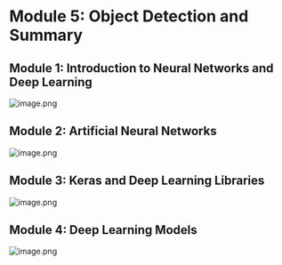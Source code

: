 

# Module 5: Object Detection and Summary
## Module 1: Introduction to Neural Networks and Deep Learning
![image.png](https://prod-files-secure.s3.us-west-2.amazonaws.com/03e82b26-cccb-4906-bb56-adabcbdc0655/a8d40bcb-c482-4026-8872-311e16b2dc63/image.png?X-Amz-Algorithm=AWS4-HMAC-SHA256&X-Amz-Content-Sha256=UNSIGNED-PAYLOAD&X-Amz-Credential=ASIAZI2LB466S66VXXVW%2F20250131%2Fus-west-2%2Fs3%2Faws4_request&X-Amz-Date=20250131T101507Z&X-Amz-Expires=3600&X-Amz-Security-Token=IQoJb3JpZ2luX2VjELL%2F%2F%2F%2F%2F%2F%2F%2F%2F%2FwEaCXVzLXdlc3QtMiJHMEUCIQC1SCWEAT0WmHmoCMqLdXDDoKTl2gptfVvRnh2clm%2FW%2FQIgbihmcv7uDCOoptgSX%2B2ay5qG%2FAwqqCcxjtghWtncrlUqiAQIu%2F%2F%2F%2F%2F%2F%2F%2F%2F%2F%2FARAAGgw2Mzc0MjMxODM4MDUiDNojez0JcQ9%2B9vBQLyrcA9gKNsGtoWpANWfpE2RUoZ5EIFtZCFyt6zlRRuRTr1fIORAs5YOvtUg0elnvlNbfHvNjcyc6zPWxdb5MUcghxW49TgxZ2mrfmWTUPPI1%2FS3JAqnmO4KoK5zuk2QUdbZmxHVKauHHOiC%2FxYZHc%2B9C0as96nlvGjKCo%2BUBeguIHseu8Qp2EiEtuEAwo%2B5YSCnUlZ1T6YdMCJ0Ub5%2FKBMRUCyksSLgBTotZLKZ4aAm2NDcPAUmvfKEr5jv52qKQN5odUE5Lkz3hI6cBkBVb57j2L2gju5Jygmo%2BZTbfF1LC6IE3fnWRoJmi2dTpdoYr3sQfgQjivSCBS0riK%2FP0fDIhW1povfjawZkZ6neySfgd%2FOIjxYUkXZzHuyUNyk%2FKApu0BCgUX9d0fs9ZgvtqiT22FW5g%2BfjOlLcfIHu96dynMB9%2FgEBXXwcTFoLZOstURqljTxMSeT0wPQkJuuTGSB1VotrICaKC4iDpLXPi%2FtugX4%2FiKw3KEy44VMe5UujIWQK0lTPtXLZGOq%2BHMr%2BJxLsgoX9NQ9KJ3zf%2BVCVC7vHZrC7SkHeOfCeNFGduzEy%2Buk%2B1%2BS7Mo43Fur1QIrG1FCUL4ZDyac6Pirz%2BnyV9xZP1w9UomIl2jWE9rBSybBn8MNm28rwGOqUBe7999%2BGDFSSge%2FDDN1zPXMSau9Yz9k%2Baptp0XryjTnYwPplGeyf55lpBnccr9g6ZN8MhphvGa3S8YNA9OVAFzJixxh88q1Yc6tAVXZvs0RPsfdT%2B7H4Hr9O3SZiuRqIjm6p0fPMAIvbgk6OuICU8Z%2Fb%2FPyQqV80mbqiQGn69Lpn56sQKnzfc%2BQpG0BlppJDu%2FlyI66m7hXA4AAScIlkhz7GXJaKW&X-Amz-Signature=a4289f22b82b2c8f12fbe1d1799d3019a2649b00ea37ccb9db993d1a4dbfa604&X-Amz-SignedHeaders=host&x-id=GetObject)
## Module 2: Artificial Neural Networks
![image.png](https://prod-files-secure.s3.us-west-2.amazonaws.com/03e82b26-cccb-4906-bb56-adabcbdc0655/5157ca89-62da-41d9-a98f-6432b71047a9/image.png?X-Amz-Algorithm=AWS4-HMAC-SHA256&X-Amz-Content-Sha256=UNSIGNED-PAYLOAD&X-Amz-Credential=ASIAZI2LB466S66VXXVW%2F20250131%2Fus-west-2%2Fs3%2Faws4_request&X-Amz-Date=20250131T101507Z&X-Amz-Expires=3600&X-Amz-Security-Token=IQoJb3JpZ2luX2VjELL%2F%2F%2F%2F%2F%2F%2F%2F%2F%2FwEaCXVzLXdlc3QtMiJHMEUCIQC1SCWEAT0WmHmoCMqLdXDDoKTl2gptfVvRnh2clm%2FW%2FQIgbihmcv7uDCOoptgSX%2B2ay5qG%2FAwqqCcxjtghWtncrlUqiAQIu%2F%2F%2F%2F%2F%2F%2F%2F%2F%2F%2FARAAGgw2Mzc0MjMxODM4MDUiDNojez0JcQ9%2B9vBQLyrcA9gKNsGtoWpANWfpE2RUoZ5EIFtZCFyt6zlRRuRTr1fIORAs5YOvtUg0elnvlNbfHvNjcyc6zPWxdb5MUcghxW49TgxZ2mrfmWTUPPI1%2FS3JAqnmO4KoK5zuk2QUdbZmxHVKauHHOiC%2FxYZHc%2B9C0as96nlvGjKCo%2BUBeguIHseu8Qp2EiEtuEAwo%2B5YSCnUlZ1T6YdMCJ0Ub5%2FKBMRUCyksSLgBTotZLKZ4aAm2NDcPAUmvfKEr5jv52qKQN5odUE5Lkz3hI6cBkBVb57j2L2gju5Jygmo%2BZTbfF1LC6IE3fnWRoJmi2dTpdoYr3sQfgQjivSCBS0riK%2FP0fDIhW1povfjawZkZ6neySfgd%2FOIjxYUkXZzHuyUNyk%2FKApu0BCgUX9d0fs9ZgvtqiT22FW5g%2BfjOlLcfIHu96dynMB9%2FgEBXXwcTFoLZOstURqljTxMSeT0wPQkJuuTGSB1VotrICaKC4iDpLXPi%2FtugX4%2FiKw3KEy44VMe5UujIWQK0lTPtXLZGOq%2BHMr%2BJxLsgoX9NQ9KJ3zf%2BVCVC7vHZrC7SkHeOfCeNFGduzEy%2Buk%2B1%2BS7Mo43Fur1QIrG1FCUL4ZDyac6Pirz%2BnyV9xZP1w9UomIl2jWE9rBSybBn8MNm28rwGOqUBe7999%2BGDFSSge%2FDDN1zPXMSau9Yz9k%2Baptp0XryjTnYwPplGeyf55lpBnccr9g6ZN8MhphvGa3S8YNA9OVAFzJixxh88q1Yc6tAVXZvs0RPsfdT%2B7H4Hr9O3SZiuRqIjm6p0fPMAIvbgk6OuICU8Z%2Fb%2FPyQqV80mbqiQGn69Lpn56sQKnzfc%2BQpG0BlppJDu%2FlyI66m7hXA4AAScIlkhz7GXJaKW&X-Amz-Signature=475c8eb59dc2b7541f38d7799c9327170530ff9a63b422728efe690dddebc7a4&X-Amz-SignedHeaders=host&x-id=GetObject)
## Module 3: Keras and Deep Learning Libraries
![image.png](https://prod-files-secure.s3.us-west-2.amazonaws.com/03e82b26-cccb-4906-bb56-adabcbdc0655/5089ce50-05f1-470d-ad42-42503bf1df5f/image.png?X-Amz-Algorithm=AWS4-HMAC-SHA256&X-Amz-Content-Sha256=UNSIGNED-PAYLOAD&X-Amz-Credential=ASIAZI2LB466S66VXXVW%2F20250131%2Fus-west-2%2Fs3%2Faws4_request&X-Amz-Date=20250131T101507Z&X-Amz-Expires=3600&X-Amz-Security-Token=IQoJb3JpZ2luX2VjELL%2F%2F%2F%2F%2F%2F%2F%2F%2F%2FwEaCXVzLXdlc3QtMiJHMEUCIQC1SCWEAT0WmHmoCMqLdXDDoKTl2gptfVvRnh2clm%2FW%2FQIgbihmcv7uDCOoptgSX%2B2ay5qG%2FAwqqCcxjtghWtncrlUqiAQIu%2F%2F%2F%2F%2F%2F%2F%2F%2F%2F%2FARAAGgw2Mzc0MjMxODM4MDUiDNojez0JcQ9%2B9vBQLyrcA9gKNsGtoWpANWfpE2RUoZ5EIFtZCFyt6zlRRuRTr1fIORAs5YOvtUg0elnvlNbfHvNjcyc6zPWxdb5MUcghxW49TgxZ2mrfmWTUPPI1%2FS3JAqnmO4KoK5zuk2QUdbZmxHVKauHHOiC%2FxYZHc%2B9C0as96nlvGjKCo%2BUBeguIHseu8Qp2EiEtuEAwo%2B5YSCnUlZ1T6YdMCJ0Ub5%2FKBMRUCyksSLgBTotZLKZ4aAm2NDcPAUmvfKEr5jv52qKQN5odUE5Lkz3hI6cBkBVb57j2L2gju5Jygmo%2BZTbfF1LC6IE3fnWRoJmi2dTpdoYr3sQfgQjivSCBS0riK%2FP0fDIhW1povfjawZkZ6neySfgd%2FOIjxYUkXZzHuyUNyk%2FKApu0BCgUX9d0fs9ZgvtqiT22FW5g%2BfjOlLcfIHu96dynMB9%2FgEBXXwcTFoLZOstURqljTxMSeT0wPQkJuuTGSB1VotrICaKC4iDpLXPi%2FtugX4%2FiKw3KEy44VMe5UujIWQK0lTPtXLZGOq%2BHMr%2BJxLsgoX9NQ9KJ3zf%2BVCVC7vHZrC7SkHeOfCeNFGduzEy%2Buk%2B1%2BS7Mo43Fur1QIrG1FCUL4ZDyac6Pirz%2BnyV9xZP1w9UomIl2jWE9rBSybBn8MNm28rwGOqUBe7999%2BGDFSSge%2FDDN1zPXMSau9Yz9k%2Baptp0XryjTnYwPplGeyf55lpBnccr9g6ZN8MhphvGa3S8YNA9OVAFzJixxh88q1Yc6tAVXZvs0RPsfdT%2B7H4Hr9O3SZiuRqIjm6p0fPMAIvbgk6OuICU8Z%2Fb%2FPyQqV80mbqiQGn69Lpn56sQKnzfc%2BQpG0BlppJDu%2FlyI66m7hXA4AAScIlkhz7GXJaKW&X-Amz-Signature=e5578baef98a1d86a2f49a45cddb3248a5835f11a6508fda22b075b321ae1e69&X-Amz-SignedHeaders=host&x-id=GetObject)
## Module 4: Deep Learning Models
![image.png](https://prod-files-secure.s3.us-west-2.amazonaws.com/03e82b26-cccb-4906-bb56-adabcbdc0655/4e22fcb0-cfbc-4d28-b961-b9b8fde071f0/image.png?X-Amz-Algorithm=AWS4-HMAC-SHA256&X-Amz-Content-Sha256=UNSIGNED-PAYLOAD&X-Amz-Credential=ASIAZI2LB466S66VXXVW%2F20250131%2Fus-west-2%2Fs3%2Faws4_request&X-Amz-Date=20250131T101507Z&X-Amz-Expires=3600&X-Amz-Security-Token=IQoJb3JpZ2luX2VjELL%2F%2F%2F%2F%2F%2F%2F%2F%2F%2FwEaCXVzLXdlc3QtMiJHMEUCIQC1SCWEAT0WmHmoCMqLdXDDoKTl2gptfVvRnh2clm%2FW%2FQIgbihmcv7uDCOoptgSX%2B2ay5qG%2FAwqqCcxjtghWtncrlUqiAQIu%2F%2F%2F%2F%2F%2F%2F%2F%2F%2F%2FARAAGgw2Mzc0MjMxODM4MDUiDNojez0JcQ9%2B9vBQLyrcA9gKNsGtoWpANWfpE2RUoZ5EIFtZCFyt6zlRRuRTr1fIORAs5YOvtUg0elnvlNbfHvNjcyc6zPWxdb5MUcghxW49TgxZ2mrfmWTUPPI1%2FS3JAqnmO4KoK5zuk2QUdbZmxHVKauHHOiC%2FxYZHc%2B9C0as96nlvGjKCo%2BUBeguIHseu8Qp2EiEtuEAwo%2B5YSCnUlZ1T6YdMCJ0Ub5%2FKBMRUCyksSLgBTotZLKZ4aAm2NDcPAUmvfKEr5jv52qKQN5odUE5Lkz3hI6cBkBVb57j2L2gju5Jygmo%2BZTbfF1LC6IE3fnWRoJmi2dTpdoYr3sQfgQjivSCBS0riK%2FP0fDIhW1povfjawZkZ6neySfgd%2FOIjxYUkXZzHuyUNyk%2FKApu0BCgUX9d0fs9ZgvtqiT22FW5g%2BfjOlLcfIHu96dynMB9%2FgEBXXwcTFoLZOstURqljTxMSeT0wPQkJuuTGSB1VotrICaKC4iDpLXPi%2FtugX4%2FiKw3KEy44VMe5UujIWQK0lTPtXLZGOq%2BHMr%2BJxLsgoX9NQ9KJ3zf%2BVCVC7vHZrC7SkHeOfCeNFGduzEy%2Buk%2B1%2BS7Mo43Fur1QIrG1FCUL4ZDyac6Pirz%2BnyV9xZP1w9UomIl2jWE9rBSybBn8MNm28rwGOqUBe7999%2BGDFSSge%2FDDN1zPXMSau9Yz9k%2Baptp0XryjTnYwPplGeyf55lpBnccr9g6ZN8MhphvGa3S8YNA9OVAFzJixxh88q1Yc6tAVXZvs0RPsfdT%2B7H4Hr9O3SZiuRqIjm6p0fPMAIvbgk6OuICU8Z%2Fb%2FPyQqV80mbqiQGn69Lpn56sQKnzfc%2BQpG0BlppJDu%2FlyI66m7hXA4AAScIlkhz7GXJaKW&X-Amz-Signature=f646931f0e3a5245469d9beabb2c07fd50129decec933bc7127ad346b59e7819&X-Amz-SignedHeaders=host&x-id=GetObject)